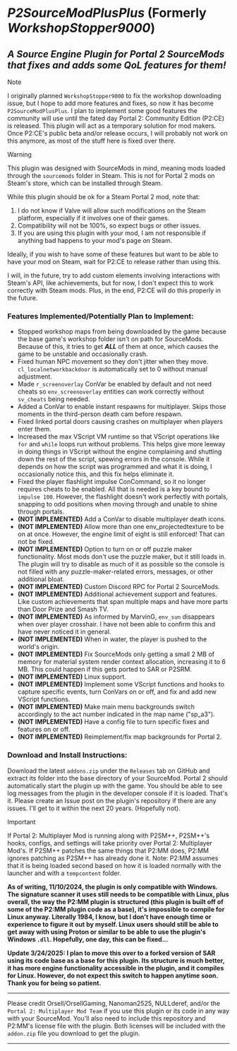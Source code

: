 # ***P2SourceModPlusPlus*** (Formerly ***WorkshopStopper9000***)

## ***A Source Engine Plugin for Portal 2 SourceMods that fixes and adds some QoL features for them!***

> [!NOTE]
> I originally planned `WorkshopStopper9000` to fix the workshop downloading issue, but I hope to add more features and fixes, so now it has become `P2SourceModPlusPlus`. I plan to implement some good features the community will use until the fated day Portal 2: Community Edition (P2:CE) is released. This plugin will act as a temporary solution for mod makers. Once P2:CE's public beta and/or release occurs, I will probably not work on this anymore, as most of the stuff here is fixed over there.

> [!WARNING]
> This plugin was designed with SourceMods in mind, meaning mods loaded through the `sourcemods` folder in Steam. This is not for Portal 2 mods on Steam's store, which can be installed through Steam.
>
> While this plugin should be ok for a Steam Portal 2 mod, note that:
>
> 1. I do not know if Valve will allow such modifications on the Steam platform, especially if it involves one of their games.
> 2. Compatibility will not be 100%, so expect bugs or other issues.
> 3. If you are using this plugin with your mod, I am not responsible if anything bad happens to your mod's page on Steam.
>
> Ideally, if you wish to have some of these features but want to be able to have your mod on Steam, wait for P2:CE to release rather than using this. 
> 
> I will, in the future, try to add custom elements involving interactions with Steam's API, like achievements, but for now, I don't expect this to work correctly with Steam mods. Plus, in the end, P2:CE will do this properly in the future.

### Features Implemented/Potentially Plan to Implement:

* Stopped workshop maps from being downloaded by the game because the base game's workshop folder isn't on path for SourceMods. Because of this, it tries to get ***ALL*** of them at once, which causes the game to be unstable and occasionally crash.
* Fixed human NPC movement so they don't jitter when they move. `cl_localnetworkbackdoor` is automatically set to 0 without manual adjustment.
* Made `r_screenoverlay` ConVar be enabled by default and not need cheats so `env_screenoverlay` entities can work correctly without `sv_cheats` being needed.
* Added a ConVar to enable instant respawns for multiplayer. Skips those moments in the third-person death cam before respawn.
* Fixed linked portal doors causing crashes on multiplayer when players enter them.
* Increased the max VScript VM runtime so that VScript operations like `for` and `while` loops run without problems. This helps give more leeway in doing things in VScript without the engine complaining and shutting down the rest of the script, spewing errors in the console. While it depends on how the script was programmed and what it is doing, I occasionally notice this, and this fix helps eliminate it.
* Fixed the player flashlight impulse ConCommand, so it no longer requires cheats to be enabled. All that is needed is a key bound to `impulse 100`. However, the flashlight doesn't work perfectly with portals, snapping to odd positions when moving through and unable to shine through portals.
* **(NOT IMPLEMENTED)** Add a ConVar to disable multiplayer death icons.
* **(NOT IMPLEMENTED)** Allow more than one env_projectedtexture to be on at once. However, the engine limit of eight is still enforced! That can not be fixed.
* **(NOT IMPLEMENTED)** Option to turn on or off puzzle maker functionality. Most mods don't use the puzzle maker, but it still loads in. The plugin will try to disable as much of it as possible so the console is not filled with any puzzle-maker-related errors, messages, or other additional bloat.
* **(NOT IMPLEMENTED)** Custom Discord RPC for Portal 2 SourceMods.
* **(NOT IMPLEMENTED)** Additional achievement support and features. Like custom achievements that span multiple maps and have more parts than Door Prize and Smash TV.
* **(NOT IMPLEMENTED)** As informed by MarvinG, `env_sun` disappears when over player crosshair. I have not been able to confirm this and have never noticed it in general.
* **(NOT IMPLEMENTED)** When in water, the player is pushed to the world's origin.
* **(NOT IMPLEMENTED)** Fix SourceMods only getting a small 2 MB of memory for material system render context allocation, increasing it to 6 MB. This could happen if this gets ported to SAR or P2SRM.
* **(NOT IMPLEMENTED)** Linux support.
* **(NOT IMPLEMENTED)** Implement some VScript functions and hooks to capture specific events, turn ConVars on or off, and fix and add new VScript functions.
* **(NOT IMPLEMENTED)** Make main menu backgrounds switch accordingly to the act number indicated in the map name ("sp_a3").
* **(NOT IMPLEMENTED)** Have a config file to turn specific fixes and features on or off.
* **(NOT IMPLEMENTED)** Reimplement/fix map backgrounds for Portal 2.

### Download and Install Instructions:

Download the latest `addons.zip` under the `Releases` tab on GitHub and extract its folder into the base directory of your SourceMod. Portal 2 should automatically start the plugin up with the game. You should be able to see log messages from the plugin in the developer console if it is loaded. That's it. Please create an Issue post on the plugin's repository if there are any issues. I'll get to it within the next 20 years. (Hopefully not).

> [!IMPORTANT]
> If Portal 2: Multiplayer Mod is running along with P2SM++, P2SM++'s hooks, configs, and settings will take priority over Portal 2: Multiplayer Mod's. If P2SM++ patches the same things that P2:MM does, P2:MM ignores patching as P2SM++ has already done it. Note: P2:MM assumes that it is being loaded second based on how it is loaded normally with the launcher and with a `tempcontent` folder.

**As of writing, 11/10/2024, the plugin is only compatible with Windows. The signature scanner it uses still needs to be compatible with Linux, plus overall, the way the P2:MM plugin is structured (this plugin is built off of some of the P2:MM plugin code as a base), it's impossible to compile for Linux anyway. Literally 1984, I know, but I don't have enough time or experience to figure it out by myself. Linux users should still be able to get away with using Proton or similar to be able to use the plugin's Windows `.dll`. Hopefully, one day, this can be fixed...**

**Update 3/24/2025: I plan to move this over to a forked version of SAR using its code base as a base for this plugin. Its structure is much better, it has more engine functionality accessible in the plugin, and it compiles for Linux. However, do not expect this switch to happen anytime soon. Thank you for being so patient.**

***
Please credit Orsell/OrsellGaming, Nanoman2525, NULLderef, and/or the `Portal 2: Multiplayer Mod Team` if you use this plugin or its code in any way with your SourceMod.
You'll also need to include this repository and P2:MM's license file with the plugin.
Both licenses will be included with the `addon.zip` file you download to get the plugin.
***

